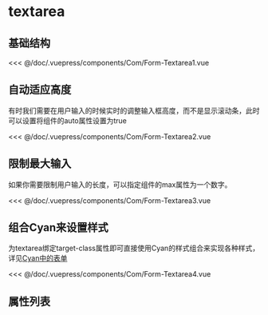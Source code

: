 # textarea
## 基础结构

<Exp>
<div slot="exp">
<Com-Form-Textarea1></Com-Form-Textarea1>
</div>
<div slot="code">

<<< @/doc/.vuepress/components/Com/Form-Textarea1.vue
</div>
</Exp>

## 自动适应高度
有时我们需要在用户输入的时候实时的调整输入框高度，而不是显示滚动条，此时可以设置将组件的auto属性设置为true

<Exp>
<div slot="exp">
<Com-Form-Textarea2></Com-Form-Textarea2>
</div>
<div slot="code">

<<< @/doc/.vuepress/components/Com/Form-Textarea2.vue
</div>
</Exp>


## 限制最大输入
如果你需要限制用户输入的长度，可以指定组件的max属性为一个数字。

<Exp>
<div slot="exp">
<Com-Form-Textarea3></Com-Form-Textarea3>
</div>
<div slot="code">

<<< @/doc/.vuepress/components/Com/Form-Textarea3.vue
</div>
</Exp>

## 组合Cyan来设置样式
为textarea绑定target-class属性即可直接使用Cyan的样式组合来实现各种样式，详见[Cyan中的表单](/Cyan/form.html#texarea)

<Exp>
<div slot="exp">
<Com-Form-Textarea4></Com-Form-Textarea4>
</div>
<div slot="code">

<<< @/doc/.vuepress/components/Com/Form-Textarea4.vue
</div>
</Exp>

## 属性列表

<Propsintro path="form/textarea.vue"></Propsintro>

